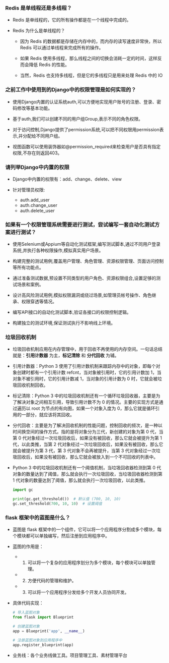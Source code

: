 ### Redis 是单线程还是多线程？

+ Redis 是单线程的，它的所有操作都是在一个线程中完成的。

+ Redis 为什么是单线程的？

    + 因为 Redis 的数据都是存储在内存中的，而内存的读写速度非常快，所以 Redis 可以通过单线程来完成所有的操作。

    + 如果 Redis 使用多线程，那么线程之间的切换会消耗一定的时间，这样反而会降低 Redis 的性能。

    + 当然，Redis 也支持多线程，但是它的多线程只是用来处理 Redis 中的 IO

### 之前工作中使用到的Django中的权限管理是如何实现的？

+ 使用Django内置的认证系统auth,可以方便地实现用户账号的注册、登录、密码修改等基本功能。

+ 基于auth,我们可以创建不同的用户组Group,表示不同的角色权限。

+ 对于访问控制,Django提供了permission系统,可以把不同权限用permission表示,并分配给不同用户组。

+ 视图函数可以使用装饰器如@permission_required来检查用户是否具有指定权限,不存在则返回403。

### 请列举Django中内置的权限

+ Django中内置的权限有：add、change、delete、view

+ 针对管理员权限:

    + auth.add_user
    + auth.change_user
    + auth.delete_user

### 如果有一个权限管理系统需要进行测试，尝试编写一套自动化测试方案进行测试？

+ 使用Selenium或Appium等自动化测试框架,编写测试脚本,通过不同用户登录系统,并执行各种权限操作,模拟真实用户场景。

+ 构建完整的测试用例,覆盖用户管理、角色管理、资源权限管理、页面访问控制等所有功能点。

+ 通过准备测试数据,预设置不同类型的用户角色、资源权限组合,设置足够的测试场景和案例。

+ 设计高风险测试用例,模拟权限漏洞或绕过场景,如管理员帐号操作、角色继承、权限穿透等情况。

+ 编写API接口的自动化测试脚本,验证各接口的权限控制逻辑。

+ 构建独立的测试环境,保证测试执行不影响线上环境。

### 垃圾回收机制

+ 垃圾回收机制应用在内存管理中，用于回收不再使用的内存空间。一句话总结就是：**引用计数器** 为主，**标记清除** 和 **分代回收** 为辅。

+ 引用计数器：Python 3 使用了引用计数机制来跟踪内存中的对象，即每个对象创建时都有一个引用计数 refcnt，当对象被引用时，它的引用计数加 1，当对象不被引用时，它的引用计数减 1，当对象的引用计数为 0 时，它就会被垃圾回收机制回收。

+ 标记清除：Python 3 中的垃圾回收机制还有一个循环垃圾回收器，主要是为了解决对象之间相互引用，导致引用计数不为 0 的情况。主要的实现方式是通过遍历以 root 为节点的有向图，如果一个对象入度为 0，那么它就是循环引用的一部分，就应该将其回收。

+ 分代回收：主要是为了解决回收机制的性能问题，控制回收的频次，是一种以时间换空间的操作方式。指的是将对象分为三代，新创建的对象为第 0 代，当第 0 代对象经过一次垃圾回收后，如果没有被回收，那么它就会被提升为第 1 代，以此类推，当第 2 代对象经过一次垃圾回收后，如果没有被回收，那么它就会被提升为第 3 代，第 3 代对象不会再被提升，当第 3 代对象经过一次垃圾回收后，如果没有被回收，那么它就会被放入到一个不可回收的列表中。

+ Python 3 中的垃圾回收机制还有一个阈值机制，当垃圾回收器检测到第 0 代对象的数量达到了阈值，那么就会执行一次垃圾回收，当垃圾回收器检测到第 1 代对象的数量达到了阈值，那么就会执行一次垃圾回收，以此类推。

    ```python
    import gc

    print(gc.get_threshold())  # 默认值 (700, 10, 10)
    gc.set_threshold(700, 10, 10)  # 设置阈值
    ```

### flask 框架中的蓝图是什么？

+ 蓝图是 flask 框架中的一个组件，它可以将一个应用程序分割成多个模块，每个模块都可以单独编写，然后注册到应用程序中。

+ 蓝图的作用是：
    
    + 1. 可以将一个复杂的应用程序划分为多个模块，每个模块可以单独管理。
    + 2. 方便代码的管理和维护。
    + 3. 可以将一个应用程序分发给多个开发人员协同开发。

+ 具体代码实现：

    ```python
    # 导入蓝图对象
    from flask import Blueprint

    # 创建蓝图对象
    app = Blueprint('app', __name__)

    # 注册蓝图对象到应用程序中
    app.register_blueprint(app)
    ```

+ 业务线：各个业务线做工具。项目管理工具、素材管理平台
